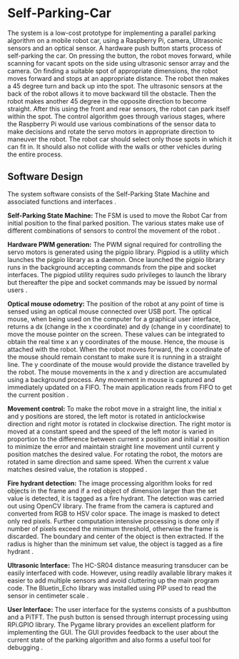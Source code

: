 # Self-Parking-Car

The system is a low-cost prototype for implementing a parallel parking algorithm on a mobile robot car, using a Raspberry Pi, camera, Ultrasonic sensors and an optical sensor. A hardware push button starts process of self-parking the car. On pressing the button, the robot moves forward, while scanning for vacant spots on the side using ultrasonic sensor array and the camera. On finding a suitable spot of appropriate dimensions, the robot moves forward and stops at an appropriate distance. The robot then makes a 45 degree turn and back up into the spot. The ultrasonic sensors at the back of the robot allows it to move backward till the obstacle. Then the robot makes another 45 degree in the opposite direction to become straight. After this using the front and rear sensors, the robot can park itself within the spot. The control algorithm goes through various stages, where the Raspberry Pi would use various combinations of the sensor data to make decisions and rotate the servo motors in appropriate direction to maneuver the robot. The robot car should select only those spots in which it can fit in. It should also not collide with the walls or other vehicles during the entire process.


## Software Design
The system software consists of the Self-Parking State Machine and associated functions and interfaces .  

**Self-Parking State Machine:** The FSM is used to move the Robot Car from initial position to the final parked position. The various states make use of different combinations of sensors to control the movement of the robot .  

**Hardware PWM generation:** The PWM signal required for controlling the servo motors is generated using the pigpio library. Pigpiod is a utility which launches the pigpio library as a daemon. Once launched the pigpio library runs in the background accepting commands from the pipe and socket interfaces. The pigpiod utility requires sudo privileges to launch the library but thereafter the pipe and socket commands may be issued by normal users .  

**Optical mouse odometry:** The position of the robot at any point of time is sensed using an optical mouse connected over USB port. The optical mouse, when being used on the computer for a graphical user interface, returns a dx (change in the x coordinate) and dy (change in y coordinate) to move the mouse pointer on the screen. These values can be integrated to obtain the real time x an y coordinates of the mouse. Hence, the mouse is attached with the robot. When the robot moves forward, the x coordinate of the mouse should remain constant to make sure it is running in a straight line. The y coordinate of the mouse would provide the distance travelled by the robot. The mouse movements in the x and y direction are accumulated using a background process. Any movement in mouse is captured and immediately updated on a FIFO. The main application reads from FIFO to get the current position .  

**Movement control:** To make the robot move in a straight line, the initial x and y positions are stored, the left motor is rotated in anticlockwise direction and right motor is rotated in clockwise direction. The right motor is moved at a constant speed and the speed of the left motor is varied in proportion to the difference between current x position and initial x position to minimize the error and maintain straight line movement until current y position matches the desired value. For rotating the robot, the motors are rotated in same direction and same speed. When the current x value matches desired value, the rotation is stopped .  

**Fire hydrant detection:** The image processing algorithm looks for red objects in the frame and if a red object of dimension larger than the set value is detected, it is tagged as a fire hydrant. The detection was carried out using OpenCV library. The frame from the camera is captured and converted from RGB to HSV color space. The image is masked to detect only red pixels. Further computation intensive processing is done only if number of pixels exceed the minimum threshold, otherwise the frame is discarded. The boundary and center of the object is then extracted. If the radius is higher than the minimum set value, the object is tagged as a fire hydrant .  

**Ultrasonic Interface:** The HC-SR04 distance measuring transducer can be easily interfaced with code. However, using readily available library makes it easier to add multiple sensors and avoid cluttering up the main program code. The Bluetin_Echo library was installed using PIP used to read the sensor in centimeter scale .  

**User Interface:** The user interface for the systems consists of a pushbutton and a PiTFT. The push button is sensed through interrupt processing using RPi.GPIO library. The Pygame library provides an excellent platform for implementing the GUI. The GUI provides feedback to the user about the current state of the parking algorithm and also forms a useful tool for debugging .  

